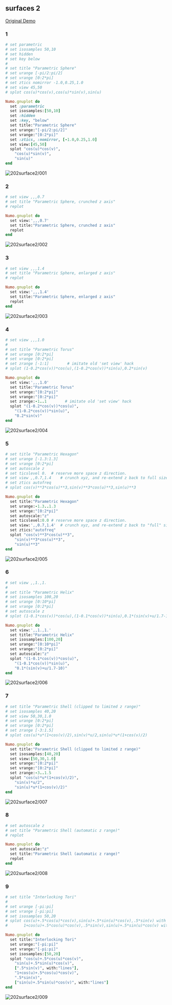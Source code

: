 ## surfaces 2
[Original Demo](http://gnuplot.sourceforge.net/demo_4.6/surface2.html)

### 1

```ruby
# set parametric
# set isosamples 50,10
# set hidden
# set key below
#
# set title "Parametric Sphere"
# set urange [-pi/2:pi/2]
# set vrange [0:2*pi]
# set ztics nomirror -1.0,0.25,1.0
# set view 45,50
# splot cos(u)*cos(v),cos(u)*sin(v),sin(u)

Numo.gnuplot do
  set :parametric
  set isosamples:[50,10]
  set :hidden
  set :key, "below"
  set title:"Parametric Sphere"
  set urange:"[-pi/2:pi/2]"
  set vrange:"[0:2*pi]"
  set :ztics, :nomirror, [-1.0,0.25,1.0]
  set view:[45,50]
  splot "cos(u)*cos(v)",
    "cos(u)*sin(v)",
    "sin(u)"
end
```
![202surface2/001](https://raw.githubusercontent.com/ruby-numo/numo-gnuplot-demo/master/gnuplot/md/202surface2/image/001.png)

### 2

```ruby
# set view ,,,0.7
# set title "Parametric Sphere, crunched z axis"
# replot

Numo.gnuplot do
  set view:',,,0.7'
  set title:"Parametric Sphere, crunched z axis"
  replot
end
```
![202surface2/002](https://raw.githubusercontent.com/ruby-numo/numo-gnuplot-demo/master/gnuplot/md/202surface2/image/002.png)

### 3

```ruby
# set view ,,,1.4
# set title "Parametric Sphere, enlarged z axis"
# replot

Numo.gnuplot do
  set view:',,,1.4'
  set title:"Parametric Sphere, enlarged z axis"
  replot
end
```
![202surface2/003](https://raw.githubusercontent.com/ruby-numo/numo-gnuplot-demo/master/gnuplot/md/202surface2/image/003.png)

### 4

```ruby
# set view ,,,1.0
#
# set title "Parametric Torus"
# set urange [0:2*pi]
# set vrange [0:2*pi]
# set zrange [-1:1]        # imitate old 'set view' hack
# splot (1-0.2*cos(v))*cos(u),(1-0.2*cos(v))*sin(u),0.2*sin(v)

Numo.gnuplot do
  set view:',,,1.0'
  set title:"Parametric Torus"
  set urange:"[0:2*pi]"
  set vrange:"[0:2*pi]"
  set zrange:-1..1        # imitate old 'set view' hack
  splot "(1-0.2*cos(v))*cos(u)",
    "(1-0.2*cos(v))*sin(u)",
    "0.2*sin(v)"
end
```
![202surface2/004](https://raw.githubusercontent.com/ruby-numo/numo-gnuplot-demo/master/gnuplot/md/202surface2/image/004.png)

### 5

```ruby
# set title "Parametric Hexagon"
# set urange [-1.3:1.3]
# set vrange [0:2*pi]
# set autoscale z
# set ticslevel 0.	# reserve more space z direction.
# set view ,,0.7,1.4	# crunch xyz, and re-extend z back to full size
# set ztics autofreq
# splot cos(v)**3*cos(u)**3,sin(v)**3*cos(u)**3,sin(u)**3

Numo.gnuplot do
  set title:"Parametric Hexagon"
  set urange:-1.3..1.3
  set vrange:"[0:2*pi]"
  set autoscale:"z"
  set ticslevel:0.0	# reserve more space z direction.
  set view:',,0.7,1.4'	# crunch xyz, and re-extend z back to "full" size
  set ztics:"autofreq"
  splot "cos(v)**3*cos(u)**3",
    "sin(v)**3*cos(u)**3",
    "sin(u)**3"
end
```
![202surface2/005](https://raw.githubusercontent.com/ruby-numo/numo-gnuplot-demo/master/gnuplot/md/202surface2/image/005.png)

### 6

```ruby
# set view ,,1.,1.
#
# set title "Parametric Helix"
# set isosamples 100,20
# set urange [0:10*pi]
# set vrange [0:2*pi]
# set autoscale z
# splot (1-0.1*cos(v))*cos(u),(1-0.1*cos(v))*sin(u),0.1*(sin(v)+u/1.7-10)

Numo.gnuplot do
  set view:',,1.,1.'
  set title:"Parametric Helix"
  set isosamples:[100,20]
  set urange:"[0:10*pi]"
  set vrange:"[0:2*pi]"
  set autoscale:"z"
  splot "(1-0.1*cos(v))*cos(u)",
    "(1-0.1*cos(v))*sin(u)",
    "0.1*(sin(v)+u/1.7-10)"
end
```
![202surface2/006](https://raw.githubusercontent.com/ruby-numo/numo-gnuplot-demo/master/gnuplot/md/202surface2/image/006.png)

### 7

```ruby
# set title "Parametric Shell (clipped to limited z range)"
# set isosamples 40,20
# set view 50,30,1.0
# set urange [0:2*pi]
# set vrange [0:2*pi]
# set zrange [-3:1.5]
# splot cos(u)*u*(1+cos(v)/2),sin(v)*u/2,sin(u)*u*(1+cos(v)/2)

Numo.gnuplot do
  set title:"Parametric Shell (clipped to limited z range)"
  set isosamples:[40,20]
  set view:[50,30,1.0]
  set urange:"[0:2*pi]"
  set vrange:"[0:2*pi]"
  set zrange:-3..1.5
  splot "cos(u)*u*(1+cos(v)/2)",
    "sin(v)*u/2",
    "sin(u)*u*(1+cos(v)/2)"
end
```
![202surface2/007](https://raw.githubusercontent.com/ruby-numo/numo-gnuplot-demo/master/gnuplot/md/202surface2/image/007.png)

### 8

```ruby
# set autoscale z
# set title "Parametric Shell (automatic z range)"
# replot

Numo.gnuplot do
  set autoscale:"z"
  set title:"Parametric Shell (automatic z range)"
  replot
end
```
![202surface2/008](https://raw.githubusercontent.com/ruby-numo/numo-gnuplot-demo/master/gnuplot/md/202surface2/image/008.png)

### 9

```ruby
# set title "Interlocking Tori"
#
# set urange [-pi:pi]
# set vrange [-pi:pi]
# set isosamples 50,20
# splot cos(u)+.5*cos(u)*cos(v),sin(u)+.5*sin(u)*cos(v),.5*sin(v) with lines, \
#       1+cos(u)+.5*cos(u)*cos(v),.5*sin(v),sin(u)+.5*sin(u)*cos(v) with lines

Numo.gnuplot do
  set title:"Interlocking Tori"
  set urange:"[-pi:pi]"
  set vrange:"[-pi:pi]"
  set isosamples:[50,20]
  splot "cos(u)+.5*cos(u)*cos(v)",
    "sin(u)+.5*sin(u)*cos(v)",
    [".5*sin(v)", with:"lines"],
    "1+cos(u)+.5*cos(u)*cos(v)",
    ".5*sin(v)",
    ["sin(u)+.5*sin(u)*cos(v)", with:"lines"]
end
```
![202surface2/009](https://raw.githubusercontent.com/ruby-numo/numo-gnuplot-demo/master/gnuplot/md/202surface2/image/009.png)
